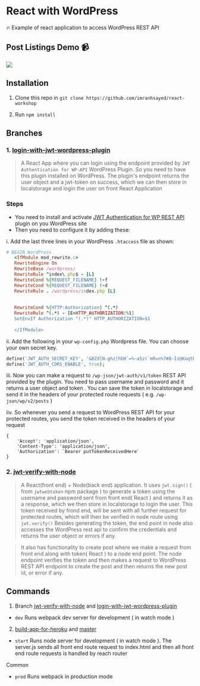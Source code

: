 # React with WordPress

:fire: Example of react application to access WordPress REST API

## Post Listings Demo :video_camera:

![](render-posts.gif)

## Installation

1. Clone this repo in `git clone https://github.com/imranhsayed/react-workshop`

2. Run `npm install`


## Branches
### 1. [login-with-jwt-wordpress-plugin](https://github.com/imranhsayed/react-with-wordpress/tree/login-with-jwt-wordpress-plugin)

> A React App where you can login using the endpoint provided by `JWT Authentication for WP-API` WordPress Plugin.
So you need to have this plugin installed on WordPress. The plugin's endpoint returns the user object and a jwt-token on success,
which we can then store in localstorage and login the user on front React Application

### Steps
* You need to install and activate [JWT Authentication for WP REST API](https://wordpress.org/plugins/jwt-authentication-for-wp-rest-api/) plugin on you WordPress site
* Then you need to configure it by adding these:

i. Add the last three lines in your WordPress `.htaccess` file as shown:
```ruby
# BEGIN WordPress
   <IfModule mod_rewrite.c>
   RewriteEngine On
   RewriteBase /wordpress/
   RewriteRule ^index\.php$ - [L]
   RewriteCond %{REQUEST_FILENAME} !-f
   RewriteCond %{REQUEST_FILENAME} !-d
   RewriteRule . /wordpress/index.php [L]
   
   
   RewriteCond %{HTTP:Authorization} ^(.*)
   RewriteRule ^(.*) - [E=HTTP_AUTHORIZATION:%1]
   SetEnvIf Authorization "(.*)" HTTP_AUTHORIZATION=$1
   
   </IfModule>
```
ii. Add the following in your `wp-config.php` Wordpress file. You can choose your own secret key.

```ruby
define('JWT_AUTH_SECRET_KEY', '&BZd]N-ghz|hbH`=%~a5z(`mR=n%7#8-Iz@KoqtDhQ6(8h$og%-IbI#>N*T`s9Dg');
define('JWT_AUTH_CORS_ENABLE', true);
```

iii. Now you can make a request to `/wp-json/jwt-auth/v1/token` REST API provided by the plugin. You need to pass 
username and password and it returns a user object and token . You can save the token in localstorage and send it in the headers
of your protected route requests ( e.g. `/wp-json/wp/v2/posts` )

iiv. So whenever you send a request to WordPress REST API for your protected routes, you send the token received in the headers of
your request
```
{
	'Accept': 'application/json',
	'Content-Type': 'application/json',
	'Authorization': `Bearer putTokenReceivedHere`
}

```

### 2. [jwt-verify-with-node](https://github.com/imranhsayed/react-with-wordpress/tree/jwt-verify-with-node)  

> A React(front end) + Node(back end) application. It uses `jwt.sign()` ( from `jwtwebtoken` npm package ) to generate a token using the username and password
sent from front end( React ) and returns it as a response, which we then store in localstorage to login the user.
This token received by frond end, will be sent with all further request for protected routes, which will then be verified in node route
using `jwt.verify()`
Besides generating the token, the end point in node also accesses the WordPress rest api to confirm the credentials and returns the user object
or errors if any.

> It also has functionality to create post where we make a request from front end along with token( React ) to a node end point.
The node endpoint verifies the token and then makes a request to WordPress REST API endpoint to create the post and then returns the
new post id, or error if any.  

## Commands
1. Branch [jwt-verify-with-node](https://github.com/imranhsayed/react-with-wordpress/tree/jwt-verify-with-node) and
[login-with-jwt-wordpress-plugin](https://github.com/imranhsayed/react-with-wordpress/tree/login-with-jwt-wordpress-plugin)

- `dev` Runs webpack dev server for development ( in watch mode )

2. [build-app-for-heroku](https://github.com/imranhsayed/react-with-wordpress/tree/build-app-for-heroku) and [master](https://github.com/imranhsayed/react-with-wordpress)
- `start` Runs node server for development ( in watch mode ). The server.js sends all front end route request to index.html and then all front end route requests is handled by reach router

Common
- `prod` Runs webpack in production mode

